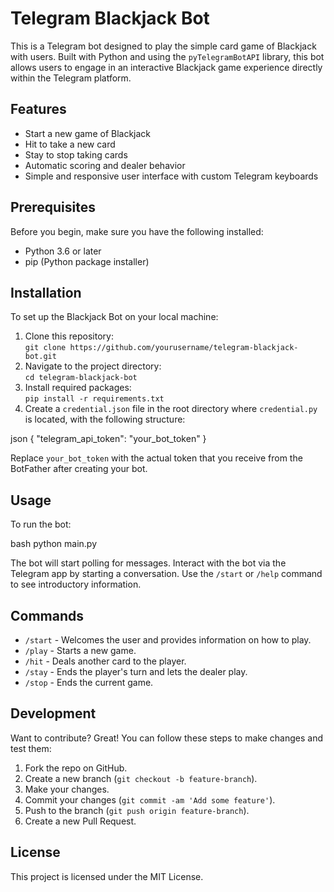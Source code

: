 # Telegram Blackjack Bot

This is a Telegram bot designed to play the simple card game of Blackjack with users. Built with Python and using the `pyTelegramBotAPI` library, this bot allows users to engage in an interactive Blackjack game experience directly within the Telegram platform.

## Features

- Start a new game of Blackjack
- Hit to take a new card
- Stay to stop taking cards
- Automatic scoring and dealer behavior
- Simple and responsive user interface with custom Telegram keyboards

## Prerequisites

Before you begin, make sure you have the following installed:
- Python 3.6 or later
- pip (Python package installer)

## Installation

To set up the Blackjack Bot on your local machine:

1. Clone this repository:  
   `git clone https://github.com/yourusername/telegram-blackjack-bot.git`
2. Navigate to the project directory:  
   `cd telegram-blackjack-bot`
3. Install required packages:  
   `pip install -r requirements.txt`
4. Create a `credential.json` file in the root directory where `credential.py` is located, with the following structure:

   

json
   {
     "telegram_api_token": "your_bot_token"
   }
   



   Replace `your_bot_token` with the actual token that you receive from the BotFather after creating your bot.

## Usage

To run the bot:

bash
python main.py



The bot will start polling for messages. Interact with the bot via the Telegram app by starting a conversation. Use the `/start` or `/help` command to see introductory information.

## Commands

- `/start` - Welcomes the user and provides information on how to play.
- `/play` - Starts a new game.
- `/hit` - Deals another card to the player.
- `/stay` - Ends the player's turn and lets the dealer play.
- `/stop` - Ends the current game.

## Development

Want to contribute? Great! You can follow these steps to make changes and test them:

1. Fork the repo on GitHub.
2. Create a new branch (`git checkout -b feature-branch`).
3. Make your changes.
4. Commit your changes (`git commit -am 'Add some feature'`).
5. Push to the branch (`git push origin feature-branch`).
6. Create a new Pull Request.

## License

This project is licensed under the MIT License.
